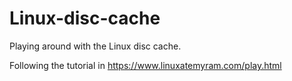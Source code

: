 # Linux-disc-cache
Playing around with the Linux disc cache.

Following the tutorial in https://www.linuxatemyram.com/play.html
